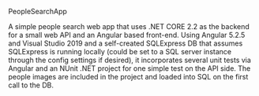 PeopleSearchApp

A simple people search web app that uses .NET CORE 2.2 as the backend for a small web API and an Angular based front-end. Using Angular 5.2.5 and Visual Studio 2019 and a self-created SQLExpress DB that assumes SQLExpress is running locally (could be set to a SQL server instance through the config settings if desired), it incorporates several unit tests via Angular and an NUnit .NET project for one simple test on the API side. The people images are included in the project and loaded into SQL on the first call to the DB.
